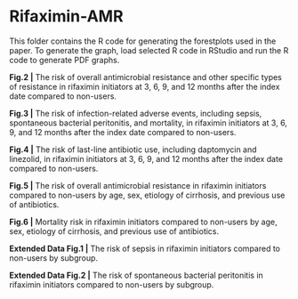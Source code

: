 # Rifaximin-AMR

This folder contains the R code for generating the forestplots used in the paper. To generate the graph, load selected R code in RStudio and run the R code to generate PDF graphs.

**Fig.2 |** The risk of overall antimicrobial resistance and other specific types of resistance in rifaximin initiators at 3, 6, 9, and 12 months after the index date compared to non-users.

**Fig.3 |** The risk of infection-related adverse events, including sepsis, spontaneous bacterial peritonitis, and mortality, in rifaximin initiators at 3, 6, 9, and 12 months after the index date compared to non-users.

**Fig.4 |** The risk of last-line antibiotic use, including daptomycin and linezolid, in rifaximin initiators at 3, 6, 9, and 12 months after the index date compared to non-users.

**Fig.5 |** The risk of overall antimicrobial resistance in rifaximin initiators compared to non-users by age, sex, etiology of cirrhosis, and previous use of antibiotics.

**Fig.6 |** Mortality risk in rifaximin initiators compared to non-users by age, sex, etiology of cirrhosis, and previous use of antibiotics.

**Extended Data Fig.1 |** The risk of sepsis in rifaximin initiators compared to non-users by subgroup.

**Extended Data Fig.2 |** The risk of spontaneous bacterial peritonitis in rifaximin initiators compared to non-users by subgroup.

